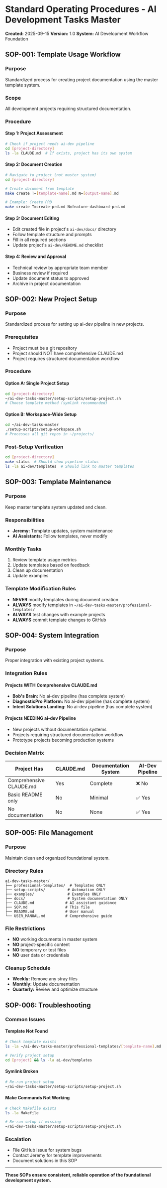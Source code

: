# Standard Operating Procedures - AI Development Tasks Master

**Created:** 2025-09-15
**Version:** 1.0
**System:** AI Development Workflow Foundation

## SOP-001: Template Usage Workflow

### Purpose
Standardized process for creating project documentation using the master template system.

### Scope
All development projects requiring structured documentation.

### Procedure

#### Step 1: Project Assessment
```bash
# Check if project needs ai-dev pipeline
cd [project-directory]
ls -la CLAUDE.md  # If exists, project has its own system
```

#### Step 2: Document Creation
```bash
# Navigate to project (not master system)
cd [project-directory]

# Create document from template
make create T=[template-name].md N=[output-name].md

# Example: Create PRD
make create T=create-prd.md N=feature-dashboard-prd.md
```

#### Step 3: Document Editing
- Edit created file in project's `ai-dev/docs/` directory
- Follow template structure and prompts
- Fill in all required sections
- Update project's `ai-dev/README.md` checklist

#### Step 4: Review and Approval
- Technical review by appropriate team member
- Business review if required
- Update document status to approved
- Archive in project documentation

## SOP-002: New Project Setup

### Purpose
Standardized process for setting up ai-dev pipeline in new projects.

### Prerequisites
- Project must be a git repository
- Project should NOT have comprehensive CLAUDE.md
- Project requires structured documentation workflow

### Procedure

#### Option A: Single Project Setup
```bash
cd [project-directory]
~/ai-dev-tasks-master/setup-scripts/setup-project.sh
# Choose template method (symlink recommended)
```

#### Option B: Workspace-Wide Setup
```bash
cd ~/ai-dev-tasks-master
./setup-scripts/setup-workspace.sh
# Processes all git repos in ~/projects/
```

### Post-Setup Verification
```bash
cd [project-directory]
make status  # Should show pipeline status
ls -la ai-dev/templates  # Should link to master templates
```

## SOP-003: Template Maintenance

### Purpose
Keep master template system updated and clean.

### Responsibilities
- **Jeremy:** Template updates, system maintenance
- **AI Assistants:** Follow templates, never modify

### Monthly Tasks
1. Review template usage metrics
2. Update templates based on feedback
3. Clean up documentation
4. Update examples

### Template Modification Rules
- **NEVER** modify templates during document creation
- **ALWAYS** modify templates in `~/ai-dev-tasks-master/professional-templates/`
- **ALWAYS** test changes with example projects
- **ALWAYS** commit template changes to GitHub

## SOP-004: System Integration

### Purpose
Proper integration with existing project systems.

### Integration Rules

#### Projects WITH Comprehensive CLAUDE.md
- **Bob's Brain:** No ai-dev pipeline (has complete system)
- **DiagnosticPro Platform:** No ai-dev pipeline (has complete system)
- **Intent Solutions Landing:** No ai-dev pipeline (has complete system)

#### Projects NEEDING ai-dev Pipeline
- New projects without documentation systems
- Projects requiring structured documentation workflow
- Prototype projects becoming production systems

### Decision Matrix
| Project Has | CLAUDE.md | Documentation System | AI-Dev Pipeline |
|-------------|-----------|---------------------|-----------------|
| Comprehensive CLAUDE.md | Yes | Complete | ❌ No |
| Basic README only | No | Minimal | ✅ Yes |
| No documentation | No | None | ✅ Yes |

## SOP-005: File Management

### Purpose
Maintain clean and organized foundational system.

### Directory Rules
```
ai-dev-tasks-master/
├── professional-templates/  # Templates ONLY
├── setup-scripts/          # Automation ONLY
├── examples/               # Examples ONLY
├── docs/                   # System documentation ONLY
├── CLAUDE.md              # AI assistant guidance
├── SOP.md                 # This file
├── README.md              # User manual
└── USER_MANUAL.md         # Comprehensive guide
```

### File Restrictions
- **NO** working documents in master system
- **NO** project-specific content
- **NO** temporary or test files
- **NO** user data or credentials

### Cleanup Schedule
- **Weekly:** Remove any stray files
- **Monthly:** Update documentation
- **Quarterly:** Review and optimize structure

## SOP-006: Troubleshooting

### Common Issues

#### Template Not Found
```bash
# Check template exists
ls -la ~/ai-dev-tasks-master/professional-templates/[template-name].md

# Verify project setup
cd [project] && ls -la ai-dev/templates
```

#### Symlink Broken
```bash
# Re-run project setup
~/ai-dev-tasks-master/setup-scripts/setup-project.sh
```

#### Make Commands Not Working
```bash
# Check Makefile exists
ls -la Makefile

# Re-run setup if missing
~/ai-dev-tasks-master/setup-scripts/setup-project.sh
```

### Escalation
- File GitHub issue for system bugs
- Contact Jeremy for template improvements
- Document solutions in this SOP

---

**These SOPs ensure consistent, reliable operation of the foundational development system.**